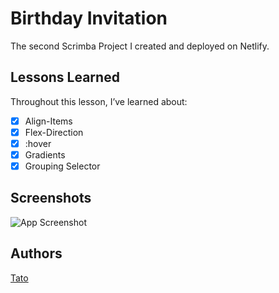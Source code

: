 # Birthday Invitation

The second Scrimba Project I created and deployed on Netlify.

## Lessons Learned

Throughout this lesson, I’ve learned about:

- [x]  Align-Items
- [x]  Flex-Direction
- [x]  :hover
- [x]  Gradients
- [x]  Grouping Selector

## Screenshots

![App Screenshot](https://via.placeholder.com/468x300?text=App+Screenshot+Here)


## Authors

 [Tato](https://github.com/DHCJS)


